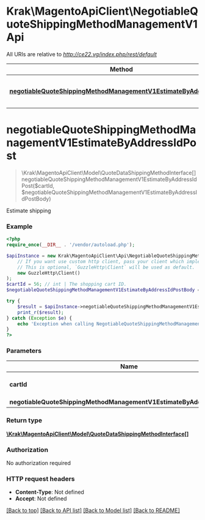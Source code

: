 # Krak\MagentoApiClient\NegotiableQuoteShippingMethodManagementV1Api

All URIs are relative to *http://ce22.vg/index.php/rest/default*

Method | HTTP request | Description
------------- | ------------- | -------------
[**negotiableQuoteShippingMethodManagementV1EstimateByAddressIdPost**](NegotiableQuoteShippingMethodManagementV1Api.md#negotiableQuoteShippingMethodManagementV1EstimateByAddressIdPost) | **POST** /V1/negotiable-carts/{cartId}/estimate-shipping-methods-by-address-id | 


# **negotiableQuoteShippingMethodManagementV1EstimateByAddressIdPost**
> \Krak\MagentoApiClient\Model\QuoteDataShippingMethodInterface[] negotiableQuoteShippingMethodManagementV1EstimateByAddressIdPost($cartId, $negotiableQuoteShippingMethodManagementV1EstimateByAddressIdPostBody)



Estimate shipping

### Example
```php
<?php
require_once(__DIR__ . '/vendor/autoload.php');

$apiInstance = new Krak\MagentoApiClient\Api\NegotiableQuoteShippingMethodManagementV1Api(
    // If you want use custom http client, pass your client which implements `GuzzleHttp\ClientInterface`.
    // This is optional, `GuzzleHttp\Client` will be used as default.
    new GuzzleHttp\Client()
);
$cartId = 56; // int | The shopping cart ID.
$negotiableQuoteShippingMethodManagementV1EstimateByAddressIdPostBody = new \Krak\MagentoApiClient\Model\NegotiableQuoteShippingMethodManagementV1EstimateByAddressIdPostBody(); // \Krak\MagentoApiClient\Model\NegotiableQuoteShippingMethodManagementV1EstimateByAddressIdPostBody | 

try {
    $result = $apiInstance->negotiableQuoteShippingMethodManagementV1EstimateByAddressIdPost($cartId, $negotiableQuoteShippingMethodManagementV1EstimateByAddressIdPostBody);
    print_r($result);
} catch (Exception $e) {
    echo 'Exception when calling NegotiableQuoteShippingMethodManagementV1Api->negotiableQuoteShippingMethodManagementV1EstimateByAddressIdPost: ', $e->getMessage(), PHP_EOL;
}
?>
```

### Parameters

Name | Type | Description  | Notes
------------- | ------------- | ------------- | -------------
 **cartId** | **int**| The shopping cart ID. |
 **negotiableQuoteShippingMethodManagementV1EstimateByAddressIdPostBody** | [**\Krak\MagentoApiClient\Model\NegotiableQuoteShippingMethodManagementV1EstimateByAddressIdPostBody**](../Model/NegotiableQuoteShippingMethodManagementV1EstimateByAddressIdPostBody.md)|  | [optional]

### Return type

[**\Krak\MagentoApiClient\Model\QuoteDataShippingMethodInterface[]**](../Model/QuoteDataShippingMethodInterface.md)

### Authorization

No authorization required

### HTTP request headers

 - **Content-Type**: Not defined
 - **Accept**: Not defined

[[Back to top]](#) [[Back to API list]](../../README.md#documentation-for-api-endpoints) [[Back to Model list]](../../README.md#documentation-for-models) [[Back to README]](../../README.md)

